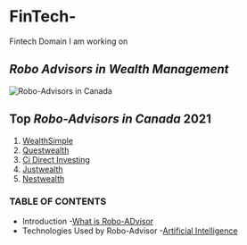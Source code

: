 # **FinTech-**
Fintech Domain I am working on      
## *Robo Advisors in Wealth Management* 
![Robo-Advisors in Canada](https://www.greedyrates.ca/wp-content/uploads/2018/07/Robo-Advisors.jpg)
## **Top *Robo-Advisors in Canada* 2021**
1. [WealthSimple](https://my.wealthsimple.com/app/public/promo?code=savvynewcanadians&locale=en-ca)
2. [Questwealth](https://www.questrade.com/campaigns/QWPAFFL10K140?refid=SAVVY50&a_bid=85c57da2)
3. [Ci Direct Investing](https://www.cidirectinvesting.com)
4. [Justwealth](https://www.justwealth.com/%20savvy-new-canadians/)
5. [Nestwealth](https://www.nestwealth.com)
### **TABLE OF CONTENTS**
* Introduction
  -[What is Robo-ADvisor](https://www.investopedia.com/terms/r/roboadvisor-roboadviser.asp)
* Technologies Used by Robo-Advisor 
  -[Artificial Intelligence](https://www.forbes.com/sites/ilkerkoksal/2020/04/18/how-ai-is-expanding-the-applications-of-robo-advisory/?sh=10cdae3b55c3)
  